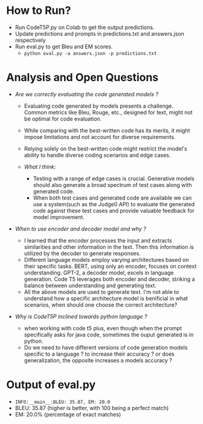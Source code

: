 # How to Run?
- Run CodeT5P.py on Colab to get the output predictions.
- Update predictions and prompts in predictions.txt and answers.json respectively
- Run eval.py to get Bleu and EM scores.
  - `python eval.py -a answers.json -p predictions.txt`

# Analysis and Open Questions
- *Are we correctly evaluating the code generated models ?*
  - Evaluating code generated by models presents a challenge. Common metrics like Bleu, Rouge, etc., designed for text, might not be optimal for code evaluation.
  - While comparing with the best-written code has its merits, it might impose limitations and not account for diverse requirements.
  - Relying solely on the best-written code might restrict the model's ability to handle diverse coding scenarios and edge cases.

  - *What I think:*
    - Testing with a range of edge cases is crucial. Generative models should also generate a broad spectrum of test cases along with generated code.
    - When both test cases and generated code are available we can use a system(such as the Judge0 API) to evaluate the generated code against these test cases and provide valuable feedback for model improvement.
 
- *When to use encoder and decoder model and why ?*
    - I learned that the encoder processes the input and extracts similarities and other information in the text. Then this information is utilized by the decoder to generate responses.
    - Different language models employ varying architectures based on their specific tasks. BERT, using only an encoder, focuses on context understanding. GPT-2, a decoder model, excels in language generation. Code T5 leverages both encoder and decoder, striking a balance between understanding and generating text.
    - All the above models are used to generate text. I'm not able to understand how a specific architecture model is benificial in what scenarios, when should one choose the correct architecture?
 
- *Why is CodeT5P inclined towards python language ?*
  - when working with code t5 plus, even though when the prompt specifically asks for java code, sometimes the ouput generated is in python.
  - Do we need to have different versions of code generation models specific to a language ? to increase their accuracy ? or does generalization, the opposite increases a models accuracy ?
 
# Output of eval.py
- `INFO:__main__:BLEU: 35.87, EM: 20.0`
- BLEU: 35.87 (higher is better, with 100 being a perfect match)
- EM: 20.0% (percentage of exact matches)





